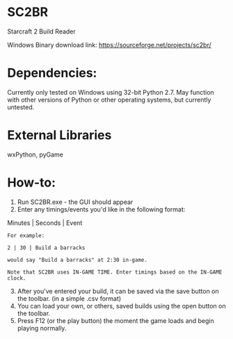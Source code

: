 SC2BR
=====

Starcraft 2 Build Reader


Windows Binary download link: https://sourceforge.net/projects/sc2br/

Dependencies:
======
Currently only tested on Windows using 32-bit Python 2.7.
May function with other versions of Python or other operating systems, but currently untested.

External Libraries
======
wxPython, pyGame

How-to:
======
1. Run SC2BR.exe - the GUI should appear
2. Enter any timings/events you'd like in the following format:

Minutes | Seconds | Event
    
    For example:
    
    2 | 30 | Build a barracks 
    
    would say "Build a barracks" at 2:30 in-game. 
    
    Note that SC2BR uses IN-GAME TIME. Enter timings based on the IN-GAME clock.
    
3. After you've entered your build, it can be saved via the save button on the toolbar. (in a simple .csv format)
4. You can load your own, or others, saved builds using the open button on the toolbar.
5. Press F12 (or the play button) the moment the game loads and begin playing normally.
